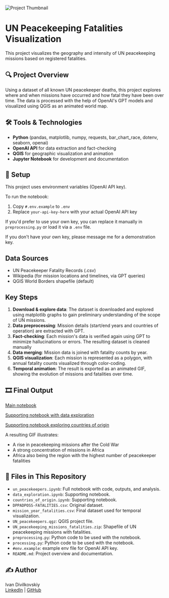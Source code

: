 ![Project Thumbnail](./images/peacekeeping_missions_compressed.gif)

# UN Peacekeeping Fatalities Visualization

This project visualizes the geography and intensity of UN peacekeeping missions based on registered fatalities.

## 🔍 Project Overview

Using a dataset of all known UN peacekeeper deaths, this project explores where and when missions have occurred and how fatal they have been over time. The data is processed with the help of OpenAI's GPT models and visualized using QGIS as an animated world map.

## 🛠 Tools & Technologies

- **Python** (pandas, matplotlib, numpy, requests, bar_chart_race, dotenv, seaborn, openai)
- **OpenAI API** for data extraction and fact-checking
- **QGIS** for geographic visualization and animation
- **Jupyter Notebook** for development and documentation

## 🔧 Setup

This project uses environment variables (OpenAI API key).

To run the notebook:
1. Copy `#.env.example` to `.env`
2. Replace `your-api-key-here` with your actual OpenAI API key

If you'd prefer to use your own key, you can replace it manually in `preprocessing.py` or load it via a `.env` file.

If you don't have your own key, please message me for a demonstration key.

## Data Sources

- UN Peacekeeper Fatality Records (.csv) 
- Wikipedia (for mission locations and timelines, via GPT queries)
- QGIS World Borders shapefile (default)

## Key Steps

1. **Download & explore data**: The dataset is downloaded and explored using matplotlib graphs to gain preliminary understanding of the scope of UN missions. 
2. **Data preprocessing**: Mission details (start/end years and countries of operation) are extracted with GPT.
3. **Fact-checking**: Each mission's data is verified again using GPT to minimize hallucinations or errors. The resulting dataset is cleaned manually
4. **Data merging**: Mission data is joined with fatality counts by year.
5. **QGIS visualization**: Each mission is represented as a polygon, with annual fatality counts visualized through color-coding.
6. **Temporal animation**: The result is exported as an animated GIF, showing the evolution of missions and fatalities over time.

## 🎞 Final Output

[Main notebook](./un_peacekeepers.ipynb)

[Supporting notebook with data exploration](./data_exploration.ipynb)

[Supporting notebook exploring countries of origin](./countries_of_origin.ipynb)

A resulting GIF illustrates:
- A rise in peacekeeping missions after the Cold War
- A strong concentration of missions in Africa
- Africa also being the region with the highest number of peacekeeper fatalities

## 📎 Files in This Repository

- `un_peacekeepers.ipynb`: Full notebook with code, outputs, and analysis.
- `data_exploration.ipynb`: Supporting notebook.
- `countries_of_origin.ipynb`: Supporting notebook.
- `DPPADPOSS-FATALITIES.csv`: Original dataset. 
- `mission_year_fatalities.csv`: Final dataset used for temporal visualization.
- `UN_peacekeepers.qgz`: QGIS project file.
- `UN_peacekeeping_missions_fatalities.zip`: Shapefile of UN peacekeeping missions with fatalities.
- `preprocessing.py`: Python code to be used with the notebook.
- `processing.py`: Python code to be used with the notebook.
- `#env.example`: example env file for OpenAI API key.
- `README.md`: Project overview and documentation.

## ✍️ Author

Ivan Divilkovskiy  
[LinkedIn](https://www.linkedin.com/in/ivandivilkovskiy) | [GitHub](https://github.com/iv-div)
